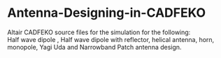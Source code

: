# Antenna-Designing-in-CADFEKO
Altair CADFEKO source files for the simulation for the following:\
Half wave dipole , Half wave dipole with reflector, helical antenna, horn, monopole, Yagi Uda and Narrowband Patch antenna design.

